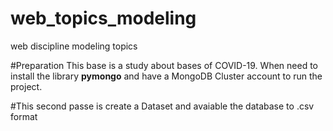 # web_topics_modeling
web discipline modeling topics 

#Preparation
This base is a study about bases of COVID-19. When need to install the library **pymongo** and have a MongoDB Cluster account to run the project. 

#This second passe is create a Dataset and avaiable the database to .csv format
